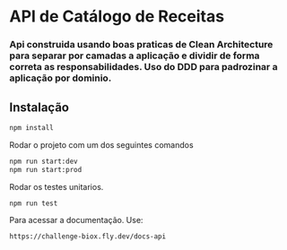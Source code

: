 # API de Catálogo de Receitas

### Api construida usando boas praticas de Clean Architecture para separar por camadas a aplicação e dividir de forma correta as responsabilidades. Uso do DDD para padrozinar a aplicação por dominio.

## Instalação

```bash
npm install
```

Rodar o projeto com um dos seguintes comandos

```bash
npm run start:dev
npm run start:prod
```

Rodar os testes unitarios.

```bash
npm run test
```

Para acessar a documentação. Use:

```
https://challenge-biox.fly.dev/docs-api
```

